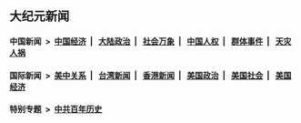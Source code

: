 ## 大纪元新闻

#### 中国新闻 &nbsp;>&nbsp; [中国经济](indexes/ncid283/README.md?07050845) &nbsp;| &nbsp; [大陆政治](indexes/ncid277/README.md?07050845) &nbsp;| &nbsp; [社会万象](indexes/ncid282/README.md?07050845) &nbsp;| &nbsp; [中国人权](indexes/ncid278/README.md?07050845) &nbsp;| &nbsp; [群体事件](indexes/ncid279/README.md?07050845) &nbsp;| &nbsp; [天灾人祸](indexes/ncid280/README.md?07050845)

#### 国际新闻 &nbsp;>&nbsp; [美中关系](indexes/nf1412576/README.md?07050845) &nbsp;| &nbsp; [台湾新闻](indexes/ncid1349361/README.md?07050845) &nbsp;| &nbsp; [香港新闻](indexes/ncid1349362/README.md?07050845) &nbsp;| &nbsp; [美国政治](indexes/ncid1078159/README.md?07050845) &nbsp;| &nbsp; [美国社会](indexes/ncid1078160/README.md?07050845) &nbsp;| &nbsp; [美国经济](indexes/ncid1078158/README.md?07050845)

#### 特别专题 &nbsp;>&nbsp; [中共百年历史](https://github.com/easy2view/epoch-special/blob/master/README.md?07050845)  
